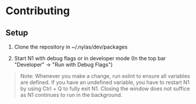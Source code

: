 # Contributing

## Setup

1) Clone the repository in ~/.nylas/dev/packages

2) Start N1 with debug flags or in developer mode (In the top bar "Developer" -> "Run with Debug Flags")

> Note: Whenever you make a change, run eslint to ensure all variables are defined. If you have an undefined variable, you have to restart N1 by using Ctrl + Q to fully exit N1. Closing the window does not suffice as N1 continues to run in the background.
